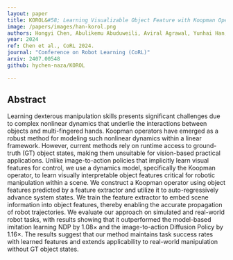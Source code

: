 ```yaml
---
layout: paper
title: KOROL&#58; Learning Visualizable Object Feature with Koopman Operator Rollout for Manipulation
image: /papers/images/han-korol.png
authors: Hongyi Chen, Abulikemu Abuduweili, Aviral Agrawal, Yunhai Han, Harish Ravichandar, Changliu Liu, Jeffrey Ichnowski
year: 2024
ref: Chen et al., CoRL 2024.
journal: "Conference on Robot Learning (CoRL)"
arxiv: 2407.00548
github: hychen-naza/KOROL

---
```


## Abstract

Learning dexterous manipulation skills presents significant challenges due to complex nonlinear dynamics that underlie the interactions between objects and multi-fingered hands. Koopman operators have emerged as a robust method for modeling such nonlinear dynamics within a linear framework. However, current methods rely on runtime access to ground-truth (GT) object states, making them unsuitable for vision-based practical applications. Unlike image-to-action policies that implicitly learn visual features for control, we use a dynamics model, specifically the Koopman operator, to learn visually interpretable object features critical for robotic manipulation within a scene. We construct a Koopman operator using object features predicted by a feature extractor and utilize it to auto-regressively advance system states. We train the feature extractor to embed scene information into object features, thereby enabling the accurate propagation of robot trajectories. We evaluate our approach on simulated and real-world robot tasks, with results showing that it outperformed the model-based imitation learning NDP by 1.08× and the image-to-action Diffusion Policy by 1.16×. The results suggest that our method maintains task success rates with learned features and extends applicability to real-world manipulation without GT object states.
